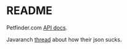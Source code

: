 # README

Petfinder.com [API docs](https://www.petfinder.com/developers/api-docs).

Javaranch [thread](https://coderanch.com/t/677693/java/understand-json-petfinder-doesn-match) about how their json sucks. 
